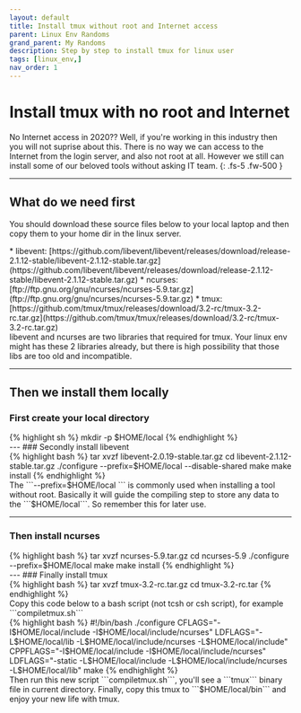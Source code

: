 ```yaml
---
layout: default
title: Install tmux without root and Internet access
parent: Linux Env Randoms
grand_parent: My Randoms
description: Step by step to install tmux for linux user
tags: [linux_env,]
nav_order: 1
---
```


# Install tmux with no root and Internet
No Internet access in 2020?? Well, if you're working in this industry then you will not suprise about this. There is no way we can access to the Internet from the login server, and also not root at all. However we still can install some of our beloved tools without asking IT team.
{: .fs-5 .fw-500 }

---
## What do we need first
You should download these source files below to your local laptop and then copy them to your home dir in the linux server. 
<div  markdown="1" >
   * libevent: [https://github.com/libevent/libevent/releases/download/release-2.1.12-stable/libevent-2.1.12-stable.tar.gz](https://github.com/libevent/libevent/releases/download/release-2.1.12-stable/libevent-2.1.12-stable.tar.gz)
   * ncurses: [ftp://ftp.gnu.org/gnu/ncurses/ncurses-5.9.tar.gz](ftp://ftp.gnu.org/gnu/ncurses/ncurses-5.9.tar.gz)
   * tmux: [https://github.com/tmux/tmux/releases/download/3.2-rc/tmux-3.2-rc.tar.gz](https://github.com/tmux/tmux/releases/download/3.2-rc/tmux-3.2-rc.tar.gz)
</div>
libevent and ncurses are two libraries that required for tmux. Your linux env might has these 2 libraries already, but there is high possibility that those libs are too old and incompatible.

---
## Then we install them locally
### First create your local directory
<div class ="code" markdown="1" >
{% highlight sh %}
   mkdir -p $HOME/local
{% endhighlight %}
</div>
---
### Secondly install libevent
<div class ="code" markdown="1" >
{% highlight bash %}
   tar xvzf libevent-2.0.19-stable.tar.gz
   cd libevent-2.1.12-stable.tar.gz
   ./configure --prefix=$HOME/local --disable-shared
   make
   make install
{% endhighlight %}
</div>
The ```--prefix=$HOME/local ``` is commonly used when installing a tool without root. Basically it will guide the compiling step to store any data to the ```$HOME/local```. So remember this for later use.

---
### Then install ncurses
<div class ="code" markdown="1" >
{% highlight bash %}
   tar xvzf ncurses-5.9.tar.gz
   cd ncurses-5.9
   ./configure --prefix=$HOME/local
   make
   make install
{% endhighlight %}
</div>
---
### Finally install tmux
<div class ="code" markdown="1" >
{% highlight bash %}
   tar xvzf tmux-3.2-rc.tar.gz
   cd tmux-3.2-rc.tar
{% endhighlight %}
</div>
Copy this code below to a bash script (not tcsh or csh script), for example ```compiletmux.sh```

<div class ="code" markdown="1" >
{% highlight bash %}
#!/bin/bash
 ./configure CFLAGS="-I$HOME/local/include -I$HOME/local/include/ncurses" LDFLAGS="-L$HOME/local/lib -L$HOME/local/include/ncurses -L$HOME/local/include"
 CPPFLAGS="-I$HOME/local/include -I$HOME/local/include/ncurses" LDFLAGS="-static -L$HOME/local/include -L$HOME/local/include/ncurses -L$HOME/local/lib" make
{% endhighlight %}
</div>
Then run this new script ```compiletmux.sh```, you'll see a ```tmux``` binary file in current directory. 
Finally, copy this tmux to ```$HOME/local/bin``` and enjoy your new life with tmux.
